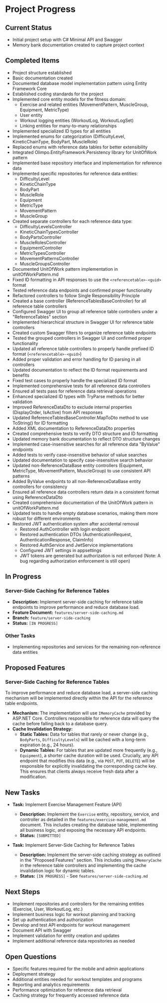 # Project Progress

## Current Status
- Initial project setup with C# Minimal API and Swagger
- Memory bank documentation created to capture project context

## Completed Items
- Project structure established
- Basic documentation created
- Documented database model implementation pattern using Entity Framework Core
- Established coding standards for the project
- Implemented core entity models for the fitness domain:
  - Exercise and related entities (MovementPattern, MuscleGroup, Equipment, MetricType)
  - User entity
  - Workout logging entities (WorkoutLog, WorkoutLogSet)
  - Linking entities for many-to-many relationships
- Implemented specialized ID types for all entities
- Implemented enums for categorization (DifficultyLevel, KineticChainType, BodyPart, MuscleRole)
- Replaced enums with reference data tables for better extensibility
- Integrated Olimpo.EntityFramework.Persistency library for UnitOfWork pattern
- Implemented base repository interface and implementation for reference data
- Implemented specific repositories for reference data entities:
  - DifficultyLevel
  - KineticChainType
  - BodyPart
  - MuscleRole
  - Equipment
  - MetricType
  - MovementPattern
  - MuscleGroup
- Created separate controllers for each reference data type:
  - DifficultyLevelsController
  - KineticChainTypesController
  - BodyPartsController
  - MuscleRolesController
  - EquipmentController
  - MetricTypesController
  - MovementPatternsController
  - MuscleGroupsController
- Documented UnitOfWork pattern implementation in unitOfWorkPattern.md
- Fixed ID formatting in API responses to use the `<referencetable>-<guid>` format
- Tested reference data endpoints and confirmed proper functionality
- Refactored controllers to follow Single Responsibility Principle
- Created a base controller (ReferenceTablesBaseController) for all reference table controllers
- Configured Swagger UI to group all reference table controllers under a "ReferenceTables" section
- Implemented hierarchical structure in Swagger UI for reference table controllers
- Created custom Swagger filters to organize reference table endpoints
- Tested the grouped controllers in Swagger UI and confirmed proper functionality
- Updated all reference table controllers to properly handle prefixed ID format (`<referencetable>-<guid>`)
- Added proper validation and error handling for ID parsing in all controllers
- Updated documentation to reflect the ID format requirements and benefits
- Fixed test cases to properly handle the specialized ID format
- Implemented comprehensive tests for all reference data controllers
- Ensured all tests pass for reference data retrieval operations
- Enhanced specialized ID types with TryParse methods for better validation
- Improved ReferenceDataDto to exclude internal properties (DisplayOrder, IsActive) from API responses
- Updated ReferenceTablesBaseController.MapToDto method to use ToString() for ID formatting
- Added XML documentation to ReferenceDataDto properties
- Created comprehensive tests to verify DTO structure and ID formatting
- Updated memory bank documentation to reflect DTO structure changes
- Implemented case-insensitive searches for all reference data "ByValue" endpoints
- Added tests to verify case-insensitive behavior of value searches
- Updated documentation to specify case-insensitive search behavior
- Updated non-ReferenceDataBase entity controllers (Equipment, MetricType, MovementPattern, MuscleGroup) to use consistent API patterns
- Added ByValue endpoints to all non-ReferenceDataBase entity controllers for consistency
- Ensured all reference data controllers return data in a consistent format using ReferenceDataDto
- Created comprehensive documentation of the UnitOfWork pattern in unitOfWorkPattern.md
- Updated tests to handle empty database scenarios, making them more robust for different environments
- Restored JWT authentication system after accidental removal
  - Restored AuthController with login endpoint
  - Restored authentication DTOs (AuthenticationRequest, AuthenticationResponse, ClaimInfo)
  - Restored AuthService and JwtService implementations
  - Configured JWT settings in appsettings
  - JWT tokens are generated but authorization is not enforced (Note: A bug regarding authorization enforcement is still open)

## In Progress

### Server-Side Caching for Reference Tables
- **Description:** Implement server-side caching for reference table endpoints to improve performance and reduce database load.
- **Feature Document:** `features/server-side-caching.md`
- **Branch:** `feature/server-side-caching`
- **Status:** `[IN PROGRESS]`

### Other Tasks
- Implementing repositories and services for the remaining non-reference data entities

## Proposed Features

### Server-Side Caching for Reference Tables

To improve performance and reduce database load, a server-side caching mechanism will be implemented directly within the API for the reference table endpoints.

*   **Mechanism:** The implementation will use `IMemoryCache` provided by ASP.NET Core. Controllers responsible for reference data will query the cache before falling back to a database query.
*   **Cache Invalidation Strategy:**
    *   **Static Tables:** Data for tables that rarely or never change (e.g., `BodyParts`, `DifficultyLevels`) will be cached with a long-term expiration (e.g., 24 hours).
    *   **Dynamic Tables:** For tables that are updated more frequently (e.g., `Equipment`), a shorter cache duration will be used. Crucially, any API endpoint that modifies this data (e.g., via `POST`, `PUT`, `DELETE`) will be responsible for explicitly invalidating the corresponding cache key. This ensures that clients always receive fresh data after a modification.

## New Tasks

*   **Task:** Implement Exercise Management Feature (API)
    *   **Description:** Implement the `Exercise` entity, repository, service, and controller as detailed in the `features/exercise-management.md` document. This includes creating the database table, implementing all business logic, and exposing the necessary API endpoints.
    *   **Status:** `[SUBMITTED]`

*   **Task:** Implement Server-Side Caching for Reference Tables
    *   **Description:** Implement the server-side caching strategy as outlined in the "Proposed Features" section. This includes using `IMemoryCache` in the reference table controllers and implementing the cache invalidation logic for dynamic tables.
    *   **Status:** `[IN PROGRESS]` - See `features/server-side-caching.md`

## Next Steps
- Implement repositories and controllers for the remaining entities (Exercise, User, WorkoutLog, etc.)
- Implement business logic for workout planning and tracking
- Set up authentication and authorization
- Develop and test API endpoints for workout management
- Document API with Swagger
- Implement validation for entity creation and updates
- Implement additional reference data repositories as needed

## Open Questions
- Specific features required for the mobile and admin applications
- Deployment strategy
- Additional entities needed for workout templates and programs
- Reporting and analytics requirements
- Performance optimization for reference data retrieval
- Caching strategy for frequently accessed reference data
